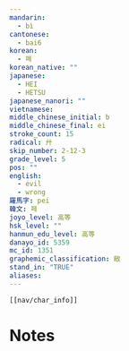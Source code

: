 ```yaml
---
mandarin:
  - bì
cantonese:
  - bai6
korean:
  - 폐
korean_native: ""
japanese:
  - HEI
  - HETSU
japanese_nanori: ""
vietnamese:
middle_chinese_initial: b
middle_chinese_final: ei
stroke_count: 15
radical: 廾
skip_number: 2-12-3
grade_level: 5
pos: ""
english:
  - evil
  - wrong
羅馬字: pei
韓文: 페
joyo_level: 高等
hsk_level: ""
hanmun_edu_level: 高等
danayo_id: 5359
mc_id: 1351
graphemic_classification: 敝
stand_in: "TRUE"
aliases:
---
```

```meta-bind-embed
[[nav/char_info]]
```

# Notes
